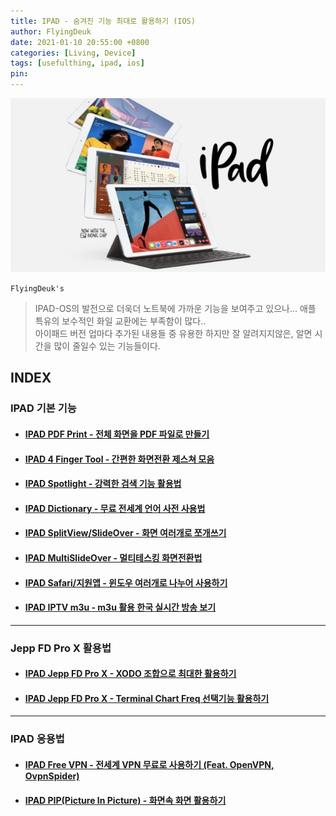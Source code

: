 ```yaml
---
title: IPAD - 숨겨진 기능 최대로 활용하기 (IOS)
author: FlyingDeuk
date: 2021-01-10 20:55:00 +0800
categories: [Living, Device]
tags: [usefulthing, ipad, ios]
pin:
---
```


![ipad](/img/living/ipad/ipad.jpg)

`FlyingDeuk's`
> IPAD-OS의 발전으로 더욱더 노트북에 가까운 기능을 보여주고 있으나... 애플 특유의 보수적인 화일 교환에는 부족함이 많다.. <br>
아이패드 버전 업마다 추가된 내용들 중 유용한 하지만 잘 알려지지않은, 알면 시간을 많이 줄일수 있는 기능들이다. <br>

## INDEX

### IPAD 기본 기능

- #### [IPAD PDF Print - 전체 화면을 PDF 파일로 만들기](/posts/IpadPdf/)

- #### [IPAD 4 Finger Tool - 간편한 화면전환 제스쳐 모음](/posts/Ipad4fing/)

- #### [IPAD Spotlight - 강력한 검색 기능 활용법](/posts/IpadSpot/)

- #### [IPAD Dictionary - 무료 전세계 언어 사전 사용법](/posts/IpadDict/)

- #### [IPAD SplitView/SlideOver - 화면 여러개로 쪼개쓰기](/posts/IpadView/)

- #### [IPAD MultiSlideOver - 멀티테스킹 화면전환법](/posts/slideover/)

- #### [IPAD Safari/지원앱 - 윈도우 여러개로 나누어 사용하기](/posts/multiwindow/)

- #### [IPAD IPTV m3u - m3u 활용 한국 실시간 방송 보기](/posts/ipad-iptv/)

--------
### Jepp FD Pro X 활용법

- #### [IPAD Jepp FD Pro X - XODO 조합으로 최대한 활용하기](/posts/JeppFD/)

- #### [IPAD Jepp FD Pro X - Terminal Chart Freq 선택기능 활용하기](/posts/JeppFD-com/)

--------

### IPAD 응용법

- #### [IPAD Free VPN - 전세계 VPN 무료로 사용하기 (Feat. OpenVPN, OvpnSpider)](/posts/IpadVPN/)

- #### [IPAD PIP(Picture In Picture) - 화면속 화면 활용하기](/posts/IpadPIP/)
